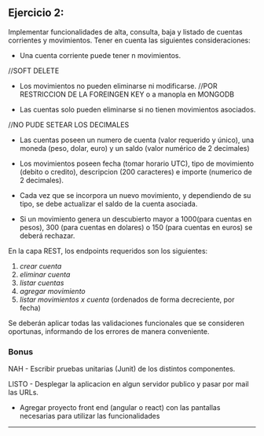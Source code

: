 ## Ejercicio 2:
Implementar funcionalidades de alta, consulta, baja y listado de cuentas corrientes y movimientos.  Tener en cuenta
las siguientes consideraciones:

- Una cuenta corriente puede tener n movimientos.

//SOFT DELETE

- Los movimientos no pueden eliminarse ni modificarse.
//POR RESTRICCION DE LA FOREINGEN KEY o a manopla en MONGODB

- Las cuentas solo pueden eliminarse si no tienen movimientos asociados.

//NO PUDE SETEAR LOS DECIMALES
- Las cuentas poseen un numero de cuenta (valor requerido y único),
una moneda (peso, dolar, euro) y un saldo (valor numérico de 2 decimales)

- Los movimientos poseen fecha (tomar horario UTC), tipo de movimiento (debito o credito),
 descripcion (200 caracteres) e importe (numerico de 2 decimales).

- Cada vez que se incorpora un nuevo movimiento,
y dependiendo de su tipo, se debe actualizar el saldo de la cuenta asociada.

- Si un movimiento genera
un descubierto mayor a
                        1000(para cuentas en pesos),
                        300 (para cuentas en dolares) o
                        150 (para cuentas en euros) se deberá rechazar.


En la capa REST, los endpoints requeridos son los siguientes:

   1. *crear cuenta*
   2. *eliminar cuenta*
   3. *listar cuentas*
   4. *agregar movimiento*
   5. *listar movimientos x cuenta* (ordenados de forma decreciente, por fecha)


Se deberán aplicar todas las validaciones funcionales que se consideren oportunas,
informando de los errores de manera conveniente.

### Bonus

NAH - Escribir pruebas unitarias (Junit) de los distintos componentes.

LISTO - Desplegar la aplicacion en algun servidor publico y pasar por mail las URLs.

- Agregar proyecto front end (angular o react) con las pantallas necesarias para utilizar las funcionalidades

---


